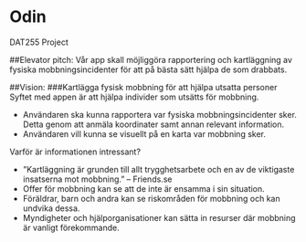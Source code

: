 # Odin
DAT255 Project


##Elevator pitch:
Vår app skall möjliggöra rapportering och kartläggning av fysiska mobbningsincidenter för att på bästa sätt hjälpa de som drabbats.


##Vision: 
###Kartlägga fysisk mobbning för att hjälpa utsatta personer
Syftet med appen är att hjälpa individer som utsätts för mobbning.
-	Användaren ska kunna rapportera var fysiska mobbningsincidenter sker. Detta genom att anmäla koordinater samt annan relevant information.
-	Användaren vill kunna se visuellt på en karta var mobbning sker. 


Varför är informationen intressant?
-	”Kartläggning är grunden till allt trygghetsarbete och en av de viktigaste insatserna mot mobbning.” – Friends.se
-	Offer för mobbning kan se att de inte är ensamma i sin situation.
-	Föräldrar, barn och andra kan se riskområden för mobbning och kan undvika dessa.
-	Myndigheter och hjälporganisationer kan sätta in resurser där mobbning är vanligt förekommande.
